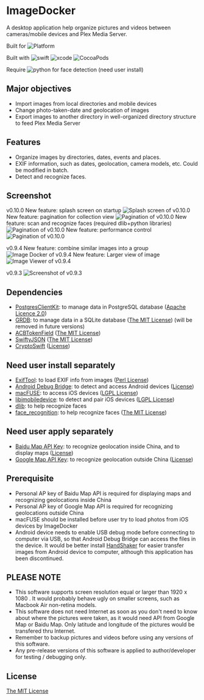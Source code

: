 # ImageDocker

A desktop application help organize pictures and videos between cameras/mobile devices and Plex Media Server.

Built for  ![Platform](https://img.shields.io/badge/platforms-macOS%2013%20Ventura+-ff7711.svg)

Built with ![swift](https://img.shields.io/badge/Swift-5-blue) ![xcode](https://img.shields.io/badge/Xcode-14.3-blue) ![CocoaPods](https://img.shields.io/badge/CocoaPods-1.12.1-blue)

Require    ![python](https://img.shields.io/badge/Python-3.7+-blue) for face detection (need user install)


## Major objectives

- Import images from local directories and mobile devices
- Change photo-taken-date and geolocation of images
- Export images to another directory in well-organized directory structure to feed Plex Media Server

## Features

- Organize images by directories, dates, events and places.
- EXIF information, such as dates, geolocation, camera models, etc. Could be modified in batch.
- Detect and recognize faces.

## Screenshot
v0.10.0
New feature: splash screen on startup
![Splash screen of v0.10.0](Screenshots/Screenshot_v0.10.0_1.png)
New feature: pagination for collection view
![Pagination of v0.10.0](Screenshots/Screenshot_v0.10.0_2.png)
New feature: scan and recognize faces (required dlib+python libraries)
![Pagination of v0.10.0](Screenshots/Screenshot_v0.10.0_3.png)
New feature: performance control
![Pagination of v0.10.0](Screenshots/Screenshot_v0.10.0_4.png)


v0.9.4
New feature: combine similar images into a group
![Image Docker of v0.9.4](Screenshots/Screenshot_v0.9.4_1.png)
New feature: Larger view of image
![Image Viewer of v0.9.4](Screenshots/Screenshot_v0.9.4_2.png)

v0.9.3
![Screenshot of v0.9.3](Screenshots/Screenshot_v0.9.3.png)

## Dependencies

- [PostgresClientKit](https://github.com/codewinsdotcom/PostgresClientKit): to manage data in PostgreSQL database ([Apache Licence 2.0](https://github.com/codewinsdotcom/PostgresClientKit/blob/master/LICENSE))
- [GRDB](https://github.com/groue/GRDB.swift): to manage data in a SQLite database ([The MIT License](https://github.com/groue/GRDB.swift/blob/master/LICENSE)) (will be removed in future versions)
- [ACBTokenField](https://github.com/akhilcb/ACBTokenField) ([The MIT License](https://github.com/akhilcb/ACBTokenField/blob/master/LICENSE))
- [SwiftyJSON](https://github.com/SwiftyJSON/SwiftyJSON) ([The MIT License](https://github.com/SwiftyJSON/SwiftyJSON/blob/master/LICENSE))
- [CryptoSwift](https://github.com/krzyzanowskim/CryptoSwift) ([License](https://github.com/krzyzanowskim/CryptoSwift/blob/master/LICENSE))

## Need user install separately

- [ExifTool](https://www.sno.phy.queensu.ca/~phil/exiftool/): to load EXIF info from images ([Perl License](https://www.sno.phy.queensu.ca/~phil/exiftool/#license))
- [Android Debug Bridge](https://developer.android.com/studio/command-line/adb): to detect and access Android devices ([License](https://developer.android.com/license))
- [macFUSE](https://github.com/libimobiledevice/ifuse): to access iOS devices ([LGPL License](https://github.com/libimobiledevice/ifuse/blob/master/COPYING))
- [libimobiledevice](https://github.com/libimobiledevice/libimobiledevice): to detect and pair iOS devices ([LGPL License](https://github.com/libimobiledevice/libimobiledevice/blob/master/COPYING))
- [dlib](https://github.com/davisking/dlib): to help recognize faces
- [face_recognition](https://github.com/ageitgey/face_recognition): to help recognize faces ([The MIT License](https://github.com/ageitgey/face_recognition/blob/master/LICENSE))

## Need user apply separately

- [Baidu Map API Key](http://lbsyun.baidu.com): to recognize geolocation inside China, and to display maps ([License](http://lbsyun.baidu.com/index.php?title=open/law))
- [Google Map API Key](https://developers.google.com/maps/documentation/): to recognize geolocation outside China ([License](https://developers.google.com/terms/site-policies))

## Prerequisite

- Personal AP key of Baidu Map API is required for displaying maps and recognizing geolocations inside China
- Personal AP key of Google Map API is required for recognizing geolocations outside China
- macFUSE should be installed before user try to load photos from iOS devices by ImageDocker
- Android device needs to enable USB debug mode before connecting to computer via USB, so that Android Debug Bridge can access the files in the device. It would be better install [HandShaker](https://formulae.brew.sh/cask/handshaker) for easier transfer images from Android device to computer, although this application has been discontinued.

## PLEASE NOTE

- This software supports screen resolution equal or larger than 1920 x 1080 . It would probably behave ugly on smaller screens, such as Macbook Air non-retina models.
- This software does not need Internet as soon as you don't need to know about where the pictures were taken, as it would need API from Google Map or Baidu Map. Only latitude and longitude of the pictures would be transfered thru Internet.
- Remember to backup pictures and videos before using any versions of this software.
- Any pre-release versions of this software is applied to author/developer for testing / debugging only.

## License

[The MIT License](LICENSE)

